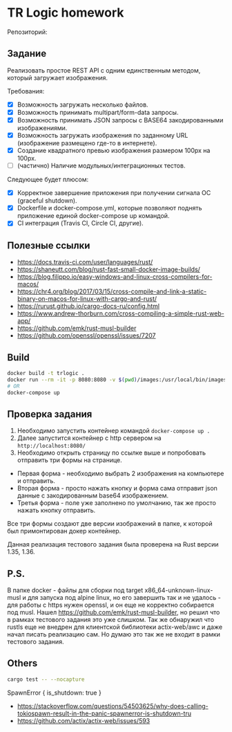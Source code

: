 # TR Logic homework

Репозиторий:

## Задание

Реализовать простое REST API с одним единственным методом, который загружает изображения.

Требования:
- [x] Возможность загружать несколько файлов.
- [x] Возможность принимать multipart/form-data запросы.
- [x] Возможность принимать JSON запросы с BASE64 закодированными изображениями.
- [x] Возможность загружать изображения по заданному URL (изображение размещено где-то в интернете).
- [x] Создание квадратного превью изображения размером 100px на 100px.
- [ ] (частично) Наличие модульных/интеграционных тестов.

Следующее будет плюсом:
- [x] Корректное завершение приложения при получении сигнала ОС (graceful shutdown).
- [x] Dockerfile и docker-compose.yml, которые позволяют поднять приложение единой docker-compose up командой.
- [x] CI интеграция (Travis CI, Circle CI, другие).

## Полезные ссылки

- https://docs.travis-ci.com/user/languages/rust/
- https://shaneutt.com/blog/rust-fast-small-docker-image-builds/
- https://blog.filippo.io/easy-windows-and-linux-cross-compilers-for-macos/
- https://chr4.org/blog/2017/03/15/cross-compile-and-link-a-static-binary-on-macos-for-linux-with-cargo-and-rust/
- https://rurust.github.io/cargo-docs-ru/config.html
- https://www.andrew-thorburn.com/cross-compiling-a-simple-rust-web-app/
- https://github.com/emk/rust-musl-builder
- https://github.com/openssl/openssl/issues/7207

## Build
```bash
docker build -t trlogic .
docker run --rm -it -p 8080:8080 -v $(pwd)/images:/usr/local/bin/images trlogic
# OR
docker-compose up
```

## Проверка задания

1. Необходимо запустить контейнер командой `docker-compose up .`
2. Далее запустится контейнер с http сервером на `http://localhost:8080/`
3. Необходимо открыть страницу по ссылке выше и попробовать отправить три формы на странице.

- Первая форма - необходимо выбрать 2 изображения на компьютере и отправить.
- Вторая форма - просто нажать кнопку и форма сама отправит json данные с закодированным base64 изображением.
- Третья форма - поле уже заполнено по умолчанию, так же просто нажать кнопку отправить.

Все три формы создают две версии изображений в папке, к которой был примонтирован докер контейнер.

Данная реализация тестового задания была проверена на Rust версии 1.35, 1.36.

## P.S.

В папке docker - файлы для сборки под target x86_64-unknown-linux-musl и для запуска под alpine linux,
но его завершить так и не удалось - для работы с https нужен openssl, и он еще не корректно собирается под musl.
Нашел https://github.com/emk/rust-musl-builder, но решил что в рамках тестового задания это уже слишком.
Так же обнаружил что rustls еще не внедрен для клиентской библиотеки actix-web/awc и даже начал писать реализацию сам.
Но думаю это так же не входит в рамки тестового задания.

## Others
```bash
cargo test -- --nocapture
```

SpawnError { is_shutdown: true }
- https://stackoverflow.com/questions/54503625/why-does-calling-tokiospawn-result-in-the-panic-spawnerror-is-shutdown-tru
- https://github.com/actix/actix-web/issues/593
